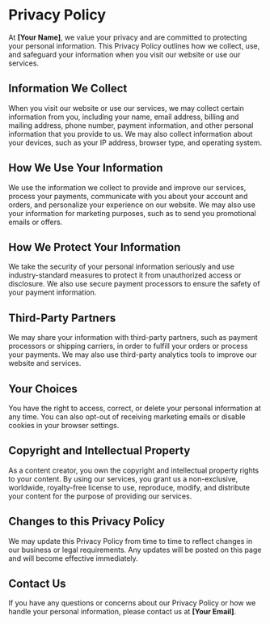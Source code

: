 # Privacy Policy

At **[Your Name]**, we value your privacy and are committed to protecting your personal information. This Privacy Policy outlines how we collect, use, and safeguard your information when you visit our website or use our services.

## Information We Collect

When you visit our website or use our services, we may collect certain information from you, including your name, email address, billing and mailing address, phone number, payment information, and other personal information that you provide to us. We may also collect information about your devices, such as your IP address, browser type, and operating system.

## How We Use Your Information

We use the information we collect to provide and improve our services, process your payments, communicate with you about your account and orders, and personalize your experience on our website. We may also use your information for marketing purposes, such as to send you promotional emails or offers.

## How We Protect Your Information

We take the security of your personal information seriously and use industry-standard measures to protect it from unauthorized access or disclosure. We also use secure payment processors to ensure the safety of your payment information.

## Third-Party Partners

We may share your information with third-party partners, such as payment processors or shipping carriers, in order to fulfill your orders or process your payments. We may also use third-party analytics tools to improve our website and services.

## Your Choices

You have the right to access, correct, or delete your personal information at any time. You can also opt-out of receiving marketing emails or disable cookies in your browser settings.

## Copyright and Intellectual Property

As a content creator, you own the copyright and intellectual property rights to your content. By using our services, you grant us a non-exclusive, worldwide, royalty-free license to use, reproduce, modify, and distribute your content for the purpose of providing our services.

## Changes to this Privacy Policy

We may update this Privacy Policy from time to time to reflect changes in our business or legal requirements. Any updates will be posted on this page and will become effective immediately.

## Contact Us

If you have any questions or concerns about our Privacy Policy or how we handle your personal information, please contact us at **[Your Email]**.
